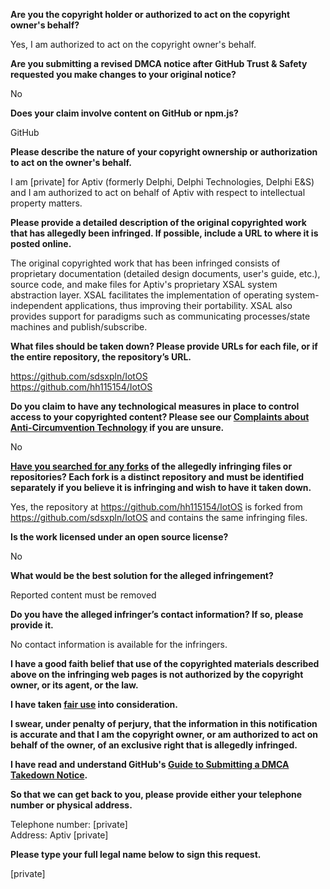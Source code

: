 **Are you the copyright holder or authorized to act on the copyright owner's behalf?**

Yes, I am authorized to act on the copyright owner's behalf.

**Are you submitting a revised DMCA notice after GitHub Trust & Safety requested you make changes to your original notice?**

No

**Does your claim involve content on GitHub or npm.js?**

GitHub

**Please describe the nature of your copyright ownership or authorization to act on the owner's behalf.**

I am [private] for Aptiv (formerly Delphi, Delphi Technologies, Delphi E&S) and I am authorized to act on behalf of Aptiv with respect to intellectual property matters.

**Please provide a detailed description of the original copyrighted work that has allegedly been infringed. If possible, include a URL to where it is posted online.**

The original copyrighted work that has been infringed consists of proprietary documentation (detailed design documents, user's guide, etc.), source code, and make files for Aptiv's proprietary XSAL system abstraction layer. XSAL facilitates the implementation of operating system-independent applications, thus improving their portability. XSAL also provides support for paradigms such as communicating processes/state machines and publish/subscribe.

**What files should be taken down? Please provide URLs for each file, or if the entire repository, the repository’s URL.**

https://github.com/sdsxpln/IotOS  
https://github.com/hh115154/IotOS 

**Do you claim to have any technological measures in place to control access to your copyrighted content? Please see our <a href="https://docs.github.com/articles/guide-to-submitting-a-dmca-takedown-notice#complaints-about-anti-circumvention-technology">Complaints about Anti-Circumvention Technology</a> if you are unsure.**

No

**<a href="https://docs.github.com/articles/dmca-takedown-policy#b-what-about-forks-or-whats-a-fork">Have you searched for any forks</a> of the allegedly infringing files or repositories? Each fork is a distinct repository and must be identified separately if you believe it is infringing and wish to have it taken down.**

Yes, the repository at https://github.com/hh115154/IotOS is forked from https://github.com/sdsxpln/IotOS and contains the same infringing files.

**Is the work licensed under an open source license?**

No

**What would be the best solution for the alleged infringement?**

Reported content must be removed

**Do you have the alleged infringer’s contact information? If so, please provide it.**

No contact information is available for the infringers.

**I have a good faith belief that use of the copyrighted materials described above on the infringing web pages is not authorized by the copyright owner, or its agent, or the law.**

**I have taken <a href="https://www.lumendatabase.org/topics/22">fair use</a> into consideration.**

**I swear, under penalty of perjury, that the information in this notification is accurate and that I am the copyright owner, or am authorized to act on behalf of the owner, of an exclusive right that is allegedly infringed.**

**I have read and understand GitHub's <a href="https://docs.github.com/articles/guide-to-submitting-a-dmca-takedown-notice/">Guide to Submitting a DMCA Takedown Notice</a>.**

**So that we can get back to you, please provide either your telephone number or physical address.**

Telephone number: [private]  
Address: Aptiv [private]  

**Please type your full legal name below to sign this request.**

[private]  
